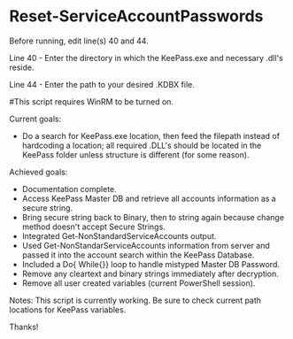 # Reset-ServiceAccountPasswords
Before running, edit line(s) 40 and 44.

Line 40 - Enter the directory in which the KeePass.exe and necessary .dll's reside. 

Line 44 - Enter the path to your desired .KDBX file.

#This script requires WinRM to be turned on.

Current goals: 
- Do a search for KeePass.exe location, then feed the filepath instead of hardcoding a location; all required .DLL's should be located in the KeePass folder unless structure is different (for some reason).

Achieved goals:
- Documentation complete.
- Access KeePass Master DB and retrieve all accounts information as a secure string.
- Bring secure string back to Binary, then to string again because change method doesn't accept Secure Strings.
- Integrated Get-NonStandardServiceAccounts output. 
- Used Get-NonStandarServiceAccounts information from server and passed it into the account search within the KeePass Database.
- Included a Do{ While{}} loop to handle mistyped Master DB Password.
- Remove any cleartext and binary strings immediately after decryption.
- Remove all user created variables (current PowerShell session).

Notes: This script is currently working. Be sure to check current path locations for KeePass variables.

Thanks!

